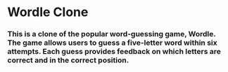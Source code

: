 # Wordle Clone

### This is a clone of the popular word-guessing game, Wordle. The game allows users to guess a five-letter word within six attempts. Each guess provides feedback on which letters are correct and in the correct position.